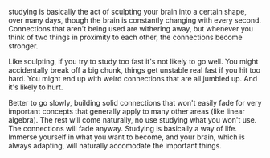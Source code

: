 studying is basically the act of sculpting your brain into a certain shape, over
many days, though the brain is constantly changing with every second.
Connections that aren't being used are withering away, but whenever you think of
two things in proximity to each other, the connections become stronger.

Like sculpting, if you try to study too fast it's not likely to go well. You
might accidentally break off a big chunk, things get unstable real fast if you
hit too hard. You might end up with weird connections that are all jumbled up.
And it's likely to hurt.

Better to go slowly, building solid connections that won't easily fade for very
important concepts that generally apply to many other areas (like linear
algebra). The rest will come naturally, no use studying what you won't use. The
connections will fade anyway. Studying is basically a way of life. Immerse
yourself in what you want to become, and your brain, which is always adapting,
will naturally accomodate the important things.
